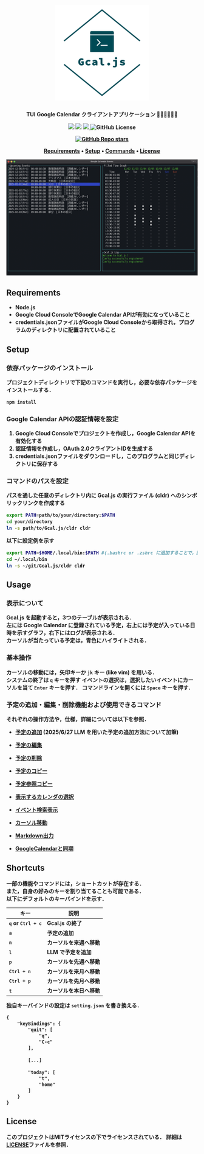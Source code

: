 <h1 align="center">
<img src="./img/logo_transparent.png" alt="TUI" width="250", height="250">
</h1>

<p align="center">
<b>TUI</b> <b>Google Calendar<b> クライアントアプリケーション 🧑‍💻👩‍💻👨‍💻
</p>

<p align="center">
<img src="https://img.shields.io/badge/Javascript-276DC3.svg?color=45b8cd&logo=javascript&style=flat">
<img src="https://img.shields.io/badge/SQLite-blue?color=45b8cd&logo=sqlite&style=flat">
<a href="https://github.com/hosokawa-kenshin/Gcal.js/blob/main/README-ja.md">
<img height="20px" src="https://img.shields.io/badge/JA-flag.svg?color=45b8cd&style=flat-square&logo=data:image/svg+xml;base64,PHN2ZyB4bWxucz0iaHR0cDovL3d3dy53My5vcmcvMjAwMC9zdmciIHZpZXdCb3g9IjAgMCA5MDAgNjAwIj4NCjxwYXRoIGZpbGw9IiNmZmYiIGQ9Im0wLDBoOTAwdjYwMGgtOTAweiIvPg0KPGNpcmNsZSBmaWxsPSIjYmUwMDI2IiBjeD0iNDUwIiBjeT0iMzAwIiByPSIxODAiLz4NCjwvc3ZnPg0K">
</a>
<img alt="GitHub License" src="https://img.shields.io/github/license/hosokawa-kenshin/Gcal.js?style=flat-square&logoColor=45b8cd&color=45b8cd">
<br>
</p>

<p>
<p align="center">
<a href="https://github.com/hosokawa-kenshin/Gcal.js" target="__blank"><img alt="GitHub Repo stars" src="https://img.shields.io/github/stars/hosokawa-kenshin/Gcal.js?logoColor=black"></a>
</p>

<p align="center">
  <a href="##Requirements">Requirements</a> •
  <a href="##Setup">Setup</a> •
  <a href="##Commands">Commands</a> •
  <a href="##License">License</a>
</p>

<p align="center">
<img src="./img/TUI.png" alt="TUI" width="600">
</p>

## Requirements
- Node.js
- Google Cloud ConsoleでGoogle Calendar APIが有効になっていること
- credentials.jsonファイルがGoogle Cloud Consoleから取得され，プログラムのディレクトリに配置されていること

## Setup
### 依存パッケージのインストール

プロジェクトディレクトリで下記のコマンドを実行し，必要な依存パッケージをインストールする．
``` bash
npm install
```

### Google Calendar APIの認証情報を設定

1. Google Cloud Consoleでプロジェクトを作成し，Google Calendar APIを有効化する
2. 認証情報を作成し，OAuth 2.0クライアントIDを生成する
3. credentials.jsonファイルをダウンロードし，このプログラムと同じディレクトリに保存する

### コマンドのパスを設定

パスを通した任意のディレクトリ内に Gcal.js の実行ファイル (cldr) へのシンボリックリンクを作成する

``` bash
export PATH=path/to/your/directory:$PATH
cd your/directory
ln -s path/to/Gcal.js/cldr cldr
```
以下に設定例を示す

```bash
export PATH=$HOME/.local/bin:$PATH #(.bashrc or .zshrc に追加することで，設定を永続化)
cd ~/.local/bin
ln -s ~/git/Gcal.js/cldr cldr
```

## Usage
### 表示について
Gcal.js を起動すると，3つのテーブルが表示される．  
左には Google Calendar に登録されている予定，右上には予定が入っている日時を示すグラフ，右下にはログが表示される．  
カーソルが当たっている予定は，青色にハイライトされる．

### 基本操作
カーソルの移動には，矢印キーか `jk` キー (like vim) を用いる．  
システムの終了は `q` キーを押す
イベントの選択は，選択したいイベントにカーソルを当て `Enter` キーを押す．
コマンドラインを開くには `Space` キーを押す．

### 予定の追加・編集・削除機能および使用できるコマンド
それぞれの操作方法や，仕様，詳細については以下を参照．
- [予定の追加](https://github.com/hosokawa-kenshin/Gcal.js/blob/main/docs/cmd/add.md) (2025/6/27 LLM を用いた予定の追加方法について加筆)

- [予定の編集](https://github.com/hosokawa-kenshin/Gcal.js/blob/main/docs/cmd/edit.md)

- [予定の削除](https://github.com/hosokawa-kenshin/Gcal.js/blob/main/docs/cmd/delete.md)

- [予定のコピー](https://github.com/hosokawa-kenshin/Gcal.js/blob/main/docs/cmd/copy.md)

- [予定参照コピー](https://github.com/hosokawa-kenshin/Gcal.js/blob/main/docs/cmd/refcopy.md)

- [表示するカレンダの選択](https://github.com/hosokawa-kenshin/Gcal.js/blob/main/docs/cmd/config.md)

- [イベント検索表示](https://github.com/hosokawa-kenshin/Gcal.js/blob/main/docs/cmd/find.md)

- [カーソル移動](https://github.com/hosokawa-kenshin/Gcal.js/blob/main/docs/cmd/jump.md)

- [Markdown出力](https://github.com/hosokawa-kenshin/Gcal.js/blob/main/docs/cmd/md.md)

- [GoogleCalendarと同期](https://github.com/hosokawa-kenshin/Gcal.js/blob/main/docs/cmd/sync.md)


## Shortcuts
一部の機能やコマンドには，ショートカットが存在する．  
また，自身の好みのキーを割り当てることも可能である．  
以下にデフォルトのキーバインドを示す．

| キー              | 説明                 |
| ----------------- | -------------------- |
| `q` or `Ctrl + c` | Gcal.js の終了       |
| `a`               | 予定の追加           |
| `n`               | カーソルを来週へ移動 |
| `l`               | LLM で予定を追加     |
| `p`               | カーソルを先週へ移動 |
| `Ctrl + n`        | カーソルを来月へ移動 |
| `Ctrl + p`        | カーソルを先月へ移動 |
| `t`               | カーソルを本日へ移動 |

独自キーバインドの設定は `setting.json` を書き換える．
```
{
    "keyBindings": {
        "quit": [
            "q",
            "C-c"
        ],

        [...]

        "today": [
            "t",
            "home"
        ]
    }
}
```
## License

このプロジェクトはMITライセンスの下でライセンスされている．
詳細は[LICENSE](LICENSE)ファイルを参照．